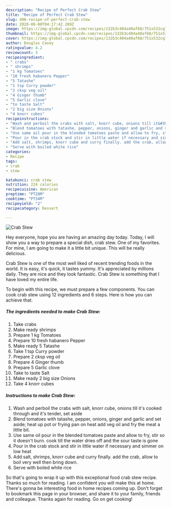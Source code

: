 ```yaml
---
description: "Recipe of Perfect Crab Stew"
title: "Recipe of Perfect Crab Stew"
slug: 406-recipe-of-perfect-crab-stew
date: 2020-08-08T04:17:42.289Z
image: https://img-global.cpcdn.com/recipes/132b3c404a40af68/751x532cq70/crab-stew-recipe-main-photo.jpg
thumbnail: https://img-global.cpcdn.com/recipes/132b3c404a40af68/751x532cq70/crab-stew-recipe-main-photo.jpg
cover: https://img-global.cpcdn.com/recipes/132b3c404a40af68/751x532cq70/crab-stew-recipe-main-photo.jpg
author: Douglas Casey
ratingvalue: 4.2
reviewcount: 3
recipeingredient:
- " crabs"
- " shrimps"
- "1 kg Tomatoes"
- "10 fresh habanero Pepper"
- "5 Tatashe"
- "1 tsp Curry powder"
- "2 cksp veg oil"
- "4 Ginger thumb"
- "5 Garlic clove"
- "to taste Salt"
- "2 big size Onions"
- "4 knorr cubes"
recipeinstructions:
- "Wash and perboil the crabs with salt, knorr cube, onions till it&#39;s cooked through and it&#39;s tender, set aside"
- "Blend tomatoes with tatashe, pepper, onions, ginger and garlic and set aside; heat up pot or frying pan on heat add veg oil and fry the meat a little bit."
- "Use same oil pour in the blended tomatoes paste and allow to fry, stir so it doesn&#39;t burn. cook till the water dries off and the sour taste is gone"
- "Pour in the crab stock and stir in little water if necessary and simmer on low heat"
- "Add salt, shrimps, knorr cube and curry finally. add the crab, allow to boil very well then bring down."
- "Serve with boiled white rice"
categories:
- Recipe
tags:
- crab
- stew

katakunci: crab stew 
nutrition: 224 calories
recipecuisine: American
preptime: "PT28M"
cooktime: "PT34M"
recipeyield: "2"
recipecategory: Dessert

---
```



![Crab Stew](https://img-global.cpcdn.com/recipes/132b3c404a40af68/751x532cq70/crab-stew-recipe-main-photo.jpg)

Hey everyone, hope you are having an amazing day today. Today, I will show you a way to prepare a special dish, crab stew. One of my favorites. For mine, I am going to make it a little bit unique. This will be really delicious.

Crab Stew is one of the most well liked of recent trending foods in the world. It is easy, it's quick, it tastes yummy. It's appreciated by millions daily. They are nice and they look fantastic. Crab Stew is something that I have loved my entire life.




To begin with this recipe, we must prepare a few components. You can cook crab stew using 12 ingredients and 6 steps. Here is how you can achieve that.

<!--inarticleads1-->

##### The ingredients needed to make Crab Stew:

1. Take  crabs
1. Make ready  shrimps
1. Prepare 1 kg Tomatoes
1. Prepare 10 fresh habanero Pepper
1. Make ready 5 Tatashe
1. Take 1 tsp Curry powder
1. Prepare 2 cksp veg oil
1. Prepare 4 Ginger thumb
1. Prepare 5 Garlic clove
1. Take to taste Salt
1. Make ready 2 big size Onions
1. Take 4 knorr cubes




<!--inarticleads2-->

##### Instructions to make Crab Stew:

1. Wash and perboil the crabs with salt, knorr cube, onions till it&#39;s cooked through and it&#39;s tender, set aside
1. Blend tomatoes with tatashe, pepper, onions, ginger and garlic and set aside; heat up pot or frying pan on heat add veg oil and fry the meat a little bit.
1. Use same oil pour in the blended tomatoes paste and allow to fry, stir so it doesn&#39;t burn. cook till the water dries off and the sour taste is gone
1. Pour in the crab stock and stir in little water if necessary and simmer on low heat
1. Add salt, shrimps, knorr cube and curry finally. add the crab, allow to boil very well then bring down.
1. Serve with boiled white rice




So that's going to wrap it up with this exceptional food crab stew recipe. Thanks so much for reading. I am confident you will make this at home. There's gonna be interesting food in home recipes coming up. Don't forget to bookmark this page in your browser, and share it to your family, friends and colleague. Thanks again for reading. Go on get cooking!
